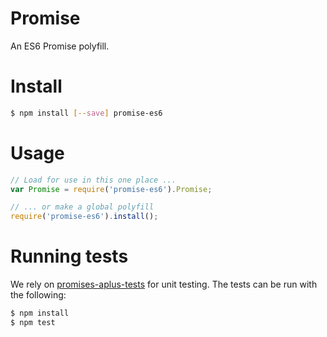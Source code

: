 
# Promise

An ES6 Promise polyfill.

# Install

```bash
$ npm install [--save] promise-es6
```

# Usage

```javascript
// Load for use in this one place ...
var Promise = require('promise-es6').Promise;

// ... or make a global polyfill
require('promise-es6').install();
```

# Running tests

We rely on [promises-aplus-tests](https://github.com/promises-aplus/promises-tests) for unit testing. The tests can be run with the following:

```bash
$ npm install
$ npm test
```
